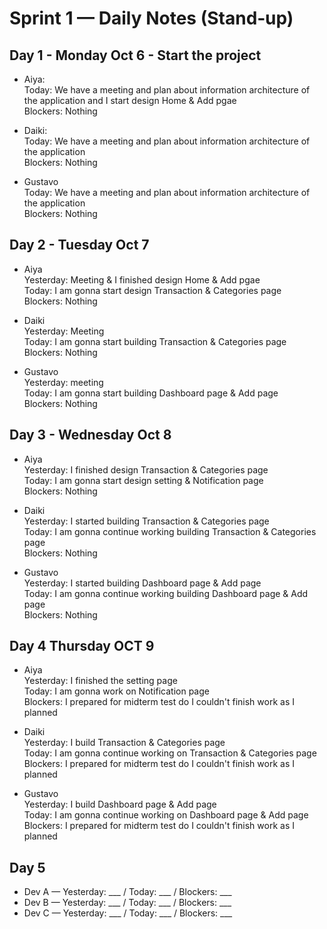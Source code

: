 # Sprint 1 — Daily Notes (Stand‑up)

## Day 1 - Monday Oct 6 - Start the project
- Aiya:
<br>Today: We have a meeting and plan about information architecture of the application and I start design Home & Add pgae
<br>Blockers: Nothing

- Daiki: 
<br>Today: We have a meeting and plan about information architecture of the application
<br>Blockers: Nothing

- Gustavo 
<br>Today: We have a meeting and plan about information architecture of the application
<br>Blockers: Nothing

## Day 2 - Tuesday Oct 7
- Aiya 
<br>Yesterday: Meeting & I finished design Home & Add pgae
<br>Today: I am gonna start design Transaction & Categories page
<br>Blockers: Nothing

- Daiki 
<br>Yesterday: Meeting
<br>Today: I am gonna start building Transaction & Categories page
<br>Blockers: Nothing

- Gustavo 
<br>Yesterday: meeting
<br>Today: I am gonna start building Dashboard page & Add page
<br>Blockers: Nothing

## Day 3 - Wednesday Oct 8
- Aiya 
<br>Yesterday: I finished design Transaction & Categories page
<br>Today: I am gonna start design setting & Notification page
<br>Blockers: Nothing

- Daiki 
<br>Yesterday: I started building Transaction & Categories page
<br>Today: I am gonna continue working building Transaction & Categories page
<br>Blockers: Nothing

- Gustavo 
<br>Yesterday: I started building Dashboard page & Add page
<br>Today: I am gonna continue working building Dashboard page & Add page
<br>Blockers: Nothing

## Day 4 Thursday OCT 9
- Aiya 
<br>Yesterday: I finished the setting page
<br>Today: I am gonna work on Notification page 
<br>Blockers: I prepared for midterm test do I couldn't finish work as I planned

- Daiki 
<br>Yesterday: I build Transaction & Categories page
<br>Today: I am gonna continue working on Transaction & Categories page
<br>Blockers: I prepared for midterm test do I couldn't finish work as I planned

- Gustavo 
<br>Yesterday: I build Dashboard page & Add page
<br>Today: I am gonna continue working on Dashboard page & Add page
<br>Blockers: I prepared for midterm test do I couldn't finish work as I planned

## Day 5
- Dev A — Yesterday: ___ / Today: ___ / Blockers: ___
- Dev B — Yesterday: ___ / Today: ___ / Blockers: ___
- Dev C — Yesterday: ___ / Today: ___ / Blockers: ___
